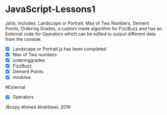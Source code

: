# JavaScript-Lessons1
JaVa, Includes: Landscape or Portrait, Max of Two Numbers, Demerit Points, Ordering Grades, a custom made algorithm for FizzBuzz and has an External code for Operators which can be edited to output different data from the console.

- [X] Landscape or Portrait.js has been completed
- [x] Max of Two numbers
- [x] orderinggrades
- [x] FizzBuzz
- [x] Demerit Points
- [x] modulus

#External

- [x] Operators

/&copy Ahmed Alrahbawi, 2019
